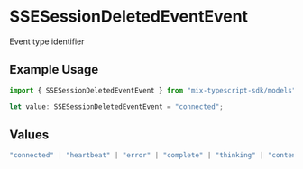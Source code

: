 # SSESessionDeletedEventEvent

Event type identifier

## Example Usage

```typescript
import { SSESessionDeletedEventEvent } from "mix-typescript-sdk/models";

let value: SSESessionDeletedEventEvent = "connected";
```

## Values

```typescript
"connected" | "heartbeat" | "error" | "complete" | "thinking" | "content" | "tool" | "tool_parameter_delta" | "tool_execution_start" | "tool_execution_complete" | "permission" | "user_message_created" | "session_created" | "session_deleted"
```